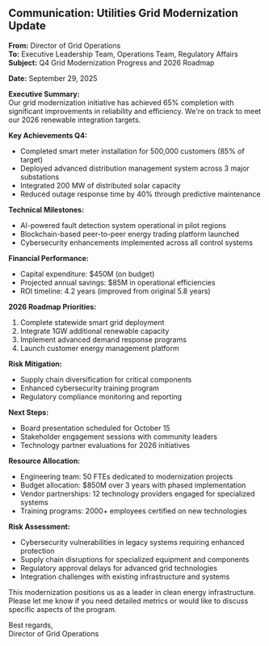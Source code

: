 ## Communication: Utilities Grid Modernization Update

**From:** Director of Grid Operations  
**To:** Executive Leadership Team, Operations Team, Regulatory Affairs  
**Subject:** Q4 Grid Modernization Progress and 2026 Roadmap  

**Date:** September 29, 2025  

**Executive Summary:**  
Our grid modernization initiative has achieved 65% completion with significant improvements in reliability and efficiency. We're on track to meet our 2026 renewable integration targets.

**Key Achievements Q4:**  
- Completed smart meter installation for 500,000 customers (85% of target)  
- Deployed advanced distribution management system across 3 major substations  
- Integrated 200 MW of distributed solar capacity  
- Reduced outage response time by 40% through predictive maintenance  

**Technical Milestones:**  
- AI-powered fault detection system operational in pilot regions  
- Blockchain-based peer-to-peer energy trading platform launched  
- Cybersecurity enhancements implemented across all control systems  

**Financial Performance:**  
- Capital expenditure: $450M (on budget)  
- Projected annual savings: $85M in operational efficiencies  
- ROI timeline: 4.2 years (improved from original 5.8 years)  

**2026 Roadmap Priorities:**  
1. Complete statewide smart grid deployment  
2. Integrate 1GW additional renewable capacity  
3. Implement advanced demand response programs  
4. Launch customer energy management platform  

**Risk Mitigation:**  
- Supply chain diversification for critical components  
- Enhanced cybersecurity training program  
- Regulatory compliance monitoring and reporting  

**Next Steps:**
- Board presentation scheduled for October 15
- Stakeholder engagement sessions with community leaders
- Technology partner evaluations for 2026 initiatives

**Resource Allocation:**
- Engineering team: 50 FTEs dedicated to modernization projects
- Budget allocation: $850M over 3 years with phased implementation
- Vendor partnerships: 12 technology providers engaged for specialized systems
- Training programs: 2000+ employees certified on new technologies

**Risk Assessment:**
- Cybersecurity vulnerabilities in legacy systems requiring enhanced protection
- Supply chain disruptions for specialized equipment and components
- Regulatory approval delays for advanced grid technologies
- Integration challenges with existing infrastructure and systems  

This modernization positions us as a leader in clean energy infrastructure. Please let me know if you need detailed metrics or would like to discuss specific aspects of the program.

Best regards,  
Director of Grid Operations